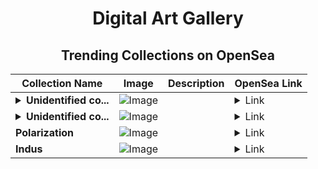 <div align="center">

# Digital Art Gallery

## Trending Collections on OpenSea

| Collection Name                       | Image                                                                                     | Description                       | OpenSea Link                                                                                          |
|---------------------------------------|-------------------------------------------------------------------------------------------|-----------------------------------|--------------------------------------------------------------------------------------------------------|
| **<details><summary>Unidentified co...</summary>Unidentified contract d48bf639-7437-4c83-9be7-9e652a2f8316</details>** | ![Image](https://i.seadn.io/s/raw/files/a837708742ad8afcb35eb60ba787976d.jpg?w=500&auto=format?w=200&auto=format) |  | <details><summary>Link</summary>[Unidentified contract d48bf639-7437-4c83-9be7-9e652a2f8316](https://opensea.io/collection/unidentified-contract-d48bf639-7437-4c83-9be7-9e65)</details> |
| **<details><summary>Unidentified co...</summary>Unidentified contract 1034e36d-438f-47a4-9a83-e1cd9d0efcfd</details>** | ![Image](https://i.seadn.io/s/raw/files/e9acf51ddce687ccf33c485e916aec1b.jpg?w=500&auto=format?w=200&auto=format) |  | <details><summary>Link</summary>[Unidentified contract 1034e36d-438f-47a4-9a83-e1cd9d0efcfd](https://opensea.io/collection/unidentified-contract-1034e36d-438f-47a4-9a83-e1cd)</details> |
| **Polarization** | ![Image](https://i.seadn.io/s/raw/files/c2d9c95a458d3a34538ffbad782d3b72.png?w=500&auto=format?w=200&auto=format) |  | <details><summary>Link</summary>[Polarization](https://opensea.io/collection/polarization)</details> |
| **Indus** | ![Image](https://i.seadn.io/s/raw/files/0802ed44105bc8de8553293394b80091.png?w=500&auto=format?w=200&auto=format) |  | <details><summary>Link</summary>[Indus](https://opensea.io/collection/indus-5)</details> |

</div>